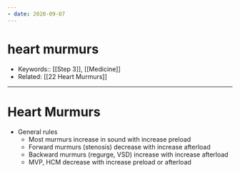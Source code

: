 ```yaml
---
- date: 2020-09-07
---
```


# heart murmurs

- Keywords:: [[Step 3]], [[Medicine]]
- Related: [[22 Heart Murmurs]]
---

# Heart Murmurs

<!-- general rules to heart murmurs -->

- General rules
	- Most murmurs increase in sound with increase preload
	- Forward murmurs (stenosis) decrease with increase afterload
	- Backward murmurs (regurge, VSD) increase with increase afterload
	- MVP, HCM decrease with increase preload or afterload
